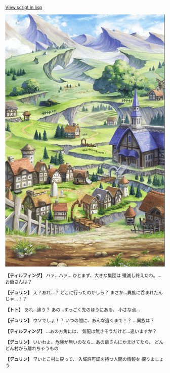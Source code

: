 [View script in lisp](../scripts/1420702.txt)

![004_outland.png](../images/backgrounds/004_outland.png)

**【ティルフィング】**
ハァ…ハァ…
ひとまず、大きな集団は
殲滅し終えたわ。…お爺さんは？

**【デュリン】**
え？あれ…？
どこに行ったのかしら？
まさか…異族に呑まれたんじゃ…！？

**【トト】**
あれ…違う？
あの…すっごく先のほうにある、
小さな点…

**【デュリン】**
ウソでしょ！？
いつの間に、あんな遠くまで！？
…異族は？

**【ティルフィング】**
…あの方角には、
気配は無さそうだけど…追いますか？

**【デュリン】**
いいわよ、危険が無いのなら…
あの爺さんにかまけてたら、
どんどん村から離れちゃうもの

**【デュリン】**
早いとこ村に戻って、
入域許可証を持つ人間の情報を
探りましょう
